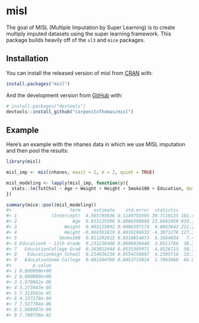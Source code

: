 
<!-- README.md is generated from README.Rmd. Please edit that file -->

# misl

<!-- badges: start -->

<!-- badges: end -->

The goal of MISL (Multiple Imputation by Super Learning) is to create
multiply imputed datasets using the super learning framework. This
package builds heavily off of the `sl3` and `mice` packages.

## Installation

You can install the released version of misl from
[CRAN](https://CRAN.R-project.org) with:

``` r
install.packages("misl")
```

And the development version from [GitHub](https://github.com/) with:

``` r
# install.packages("devtools")
devtools::install_github("carpenitoThomas/misl")
```

## Example

Here’s an example with the nhanes data in which we use MISL imputation
and then pool the results:

``` r
library(misl)

misl_imp <- misl(nhanes, maxit = 2, m = 2, quiet = TRUE)

misl_modeling <- lapply(misl_imp, function(y){
  stats::lm(TotChol ~ Age + Weight + Height + Smoke100 + Education, data = y)
})

summary(mice::pool(misl_modeling))
#>                      term     estimate    std.error  statistic         df
#> 1             (Intercept)  4.565795636 0.1149755505 39.7110135 101.400312
#> 2                     Age  0.015125596 0.0006390698 23.6681459 819.118545
#> 3                  Weight  0.003125892 0.0006397174  4.8863643 221.247354
#> 4                  Height -0.004391819 0.0010196632 -4.3071276 127.385581
#> 5                Smoke100  0.011292815 0.0316854873  0.3564034   7.499389
#> 6 Education9 - 11th Grade  0.231236488 0.0600430448  3.8511786  38.353163
#> 7   EducationCollege Grad  0.263022444 0.0535395971  4.9126713  58.777697
#> 8    EducationHigh School  0.234936239 0.0554150897  4.2395716  33.353266
#> 9   EducationSome College  0.081504768 0.0453715024  1.7963868  66.029501
#>        p.value
#> 1 0.000000e+00
#> 2 0.000000e+00
#> 3 1.970862e-06
#> 4 3.273947e-05
#> 5 7.313563e-01
#> 6 4.337178e-04
#> 7 7.527704e-06
#> 8 1.668987e-04
#> 9 7.700736e-02
```
